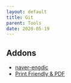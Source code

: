 ```yaml
---
layout: default
title: Git
parent: Tools
date: 2020-05-19
---
```


## Addons

- [naver-engdic](https://addons.mozilla.org/ko/firefox/addon/naver-endic/)
- [Print Friendly & PDF](https://addons.mozilla.org/ko/firefox/addon/print-friendly-pdf/)
